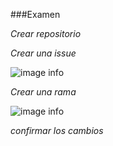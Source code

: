 ###Examen

*Crear repositorio*


*Crear una issue*

![image info](examenGit\issue.PNG)

*Crear una rama*

![image info](examenGit\rama.PNG)

*confirmar los cambios*

